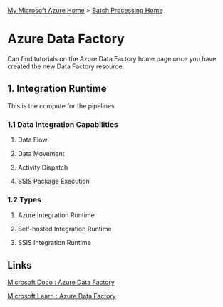 [My Microsoft Azure Home](microsoft_learn_home.md) > [Batch Processing Home](azure_batch_processing.md)

# Azure Data Factory


Can find tutorials on the Azure Data Factory home page once you have created the new Data Factory resource.


## 1. Integration Runtime

This is the compute for the pipelines

### 1.1 Data Integration Capabilities

1. Data Flow

2. Data Movement

3. Activity Dispatch

4. SSIS Package Execution



### 1.2 Types

1. Azure Integration Runtime



2. Self-hosted Integration Runtime

3. SSIS Integration Runtime




## Links

[Microsoft Doco : Azure Data Factory](https://learn.microsoft.com/en-us/azure/data-factory/)

[Microsoft Learn : Azure Data Factory](https://adf.azure.com/en/learn)


